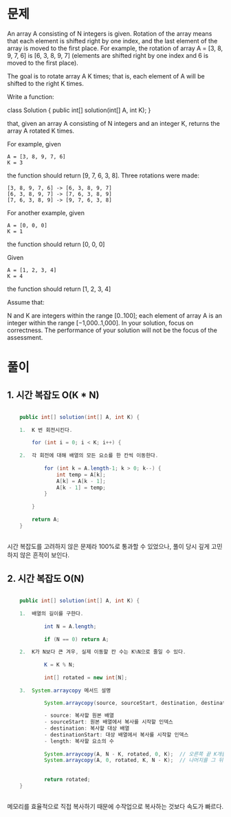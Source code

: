 # 문제

An array A consisting of N integers is given. Rotation of the array means that each element is shifted right by one index, and the last element of the array is moved to the first place. For example, the rotation of array A = [3, 8, 9, 7, 6] is [6, 3, 8, 9, 7] (elements are shifted right by one index and 6 is moved to the first place).

The goal is to rotate array A K times; that is, each element of A will be shifted to the right K times.

Write a function:

class Solution { public int[] solution(int[] A, int K); }

that, given an array A consisting of N integers and an integer K, returns the array A rotated K times.

For example, given

    A = [3, 8, 9, 7, 6]
    K = 3
the function should return [9, 7, 6, 3, 8]. Three rotations were made:

    [3, 8, 9, 7, 6] -> [6, 3, 8, 9, 7]
    [6, 3, 8, 9, 7] -> [7, 6, 3, 8, 9]
    [7, 6, 3, 8, 9] -> [9, 7, 6, 3, 8]
For another example, given

    A = [0, 0, 0]
    K = 1
the function should return [0, 0, 0]

Given

    A = [1, 2, 3, 4]
    K = 4
the function should return [1, 2, 3, 4]

Assume that:

N and K are integers within the range [0..100];
each element of array A is an integer within the range [−1,000..1,000].
In your solution, focus on correctness. The performance of your solution will not be the focus of the assessment.

# 풀이

## 1.    시간 복잡도 O(K * N)

```java

    public int[] solution(int[] A, int K) {
    
    1.  K 번 회전시킨다.
            
        for (int i = 0; i < K; i++) {
            
    2.  각 회전에 대해 배열의 모든 요소를 한 칸씩 이동한다.
            
            for (int k = A.length-1; k > 0; k--) {
                int temp = A[k];
                A[k] = A[k - 1];
                A[k - 1] = temp;
            }
            
        }
    
        return A;
    }
    
```

시간 복잡도를 고려하지 않은 문제라 100%로 통과할 수 있었으나, 풀이 당시 깊게 고민하지 않은 흔적이 보인다.

## 2.   시간 복잡도 O(N)

```java

    public int[] solution(int[] A, int K) {
    
    1.  배열의 길이를 구한다.
        
            int N = A.length;
    
            if (N == 0) return A;
            
    2.  K가 N보다 큰 겨우, 실제 이동할 칸 수는 K%N으로 줄일 수 있다.
            
            K = K % N;
            
            int[] rotated = new int[N];
            
    3.  System.arraycopy 메서드 설명

            System.arraycopy(source, sourceStart, destination, destinationStart, length);
    
            - source: 복사할 원본 배열
            - sourceStart: 원본 배열에서 복사를 시작할 인덱스
            - destination: 복사할 대상 배열
            - destinationStart: 대상 배열에서 복사를 시작할 인덱스
            - length: 복사할 요소의 수
            
            System.arraycopy(A, N - K, rotated, 0, K);  // 오른쪽 끝 K개를 시작으로 복사
            System.arraycopy(A, 0, rotated, K, N - K);  // 나머지를 그 뒤에 복사
           
            
            return rotated;
    }
    
```

메모리를 효율적으로 직접 복사하기 때문에 수작업으로 복사하는 것보다 속도가 빠르다.